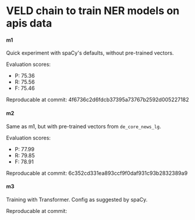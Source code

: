 # VELD chain to train NER models on apis data

#### m1

Quick experiment with spaCy's defaults, without pre-trained vectors.

Evaluation scores:
- P: 75.36
- R: 75.56
- F: 75.46

Reproducable at commit: 4f6736c2d6fdcb37395a73767b2592d005227182

#### m2

Same as m1, but with pre-trained vectors from `de_core_news_lg`.

Evaluation scores:
- P: 77.99 
- R: 79.85 
- F: 78.91 

Reproducable at commit: 6c352cd331ea893ccf9f0daf931c93b2832389a9 

#### m3

Training with Transformer. Config as suggested by spaCy.

Reproducable at commit: 
